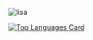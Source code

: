 ![lisa](https://github.com/mxrr/mxrr/blob/master/christmas.gif)

[![Top Languages Card](https://github-readme-stats.vercel.app/api/top-langs/?username=mxrr&layout=compact&hide=html,css&show_icons=true&theme=tokyonight)](https://github.com/anuraghazra/github-readme-stats)
<!--
**mxrr/mxrr** is a ✨ _special_ ✨ repository because its `README.md` (this file) appears on your GitHub profile.

Here are some ideas to get you started:

- 🔭 I’m currently working on ...
- 🌱 I’m currently learning ...
- 👯 I’m looking to collaborate on ...
- 🤔 I’m looking for help with ...
- 💬 Ask me about ...
- 📫 How to reach me: ...
- 😄 Pronouns: ...
- ⚡ Fun fact: ...
-->
